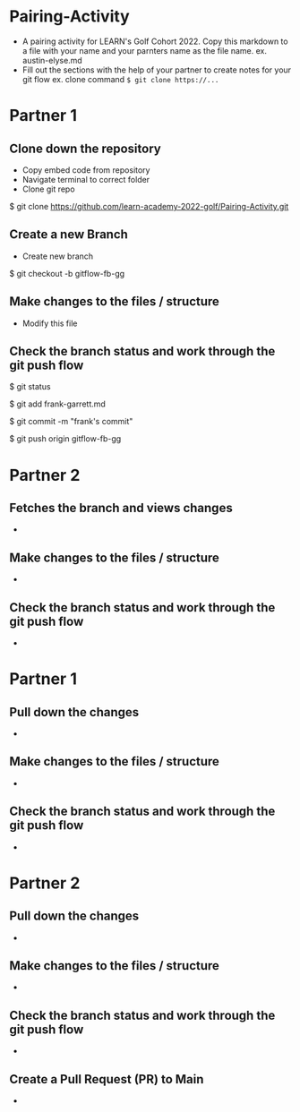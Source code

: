 # Pairing-Activity
- A pairing activity for LEARN's Golf Cohort 2022. Copy this markdown to a file with your name and your parnters name as the file name. 
    ex. austin-elyse.md
- Fill out the sections with the help of your partner to create notes for your git flow
    ex. clone command `$ git clone https://...`


# Partner 1
## Clone down the repository 
  - Copy embed code from repository
  - Navigate terminal to correct folder
  - Clone git repo

  $ git clone https://github.com/learn-academy-2022-golf/Pairing-Activity.git


## Create a new Branch 
  
  - Create new branch

  $ git checkout -b gitflow-fb-gg

## Make changes to the files / structure
  - Modify this file

  
## Check the branch status and work through the git push flow
  $ git status

  $ git add frank-garrett.md

  $ git commit -m "frank's commit"

  $ git push origin gitflow-fb-gg

# Partner 2
## Fetches the branch and views changes
 - 

##  Make changes to the files / structure
 - 

## Check the branch status and work through the git push flow
 - 

# Partner 1
## Pull down the changes 
 - 

## Make changes to the files / structure
 - 

## Check the branch status and work through the git push flow
 - 

# Partner 2
## Pull down the changes 
 - 

##  Make changes to the files / structure
 - 

## Check the branch status and work through the git push flow
 -

## Create a Pull Request (PR) to Main
 - 
